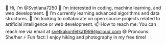 👋 Hi, I’m @Svetlana7250
👀 I’m interested in coding, machine learning, and web development.
🌱 I’m currently learning advanced algorithms and data structures.
💞️ I’m looking to collaborate on open source projects related to artificial intelligence or web development.
📫 How to reach me: You can reach me via email at svetkakonfetka1999@icloud.com
😄 Pronouns: She/her
⚡ Fun fact: I enjoy hiking and photography in my free time!
<!---
Svetlana7250/Svetlana7250 is a ✨ special ✨ repository because its `README.md` (this file) appears on your GitHub profile.
You can click the Preview link to take a look at your changes.
--->
